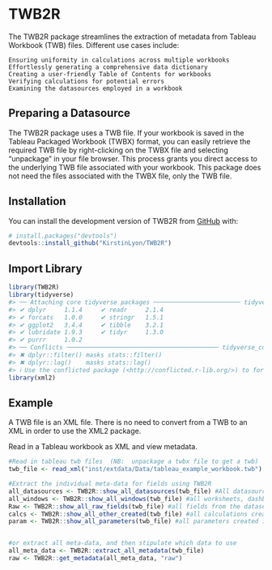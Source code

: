 
<!-- README.md is generated from README.Rmd. Please edit that file -->

# TWB2R

<!-- badges: start -->
<!-- badges: end -->

The TWB2R package streamlines the extraction of metadata from Tableau
Workbook (TWB) files. Different use cases include:

    Ensuring uniformity in calculations across multiple workbooks
    Effortlessly generating a comprehensive data dictionary
    Creating a user-friendly Table of Contents for workbooks
    Verifying calculations for potential errors
    Examining the datasources employed in a workbook

## Preparing a Datasource

The TWB2R package uses a TWB file. If your workbook is saved in the
Tableau Packaged Workbook (TWBX) format, you can easily retrieve the
required TWB file by right-clicking on the TWBX file and selecting
“unpackage” in your file browser. This process grants you direct access
to the underlying TWB file associated with your workbook. This package
does not need the files associated with the TWBX file, only the TWB
file.

## Installation

You can install the development version of TWB2R from
[GitHub](https://github.com/) with:

``` r
# install.packages("devtools")
devtools::install_github("KirstinLyon/TWB2R")
```

## Import Library

``` r
library(TWB2R)
library(tidyverse)
#> ── Attaching core tidyverse packages ──────────────────────── tidyverse 2.0.0 ──
#> ✔ dplyr     1.1.4     ✔ readr     2.1.4
#> ✔ forcats   1.0.0     ✔ stringr   1.5.1
#> ✔ ggplot2   3.4.4     ✔ tibble    3.2.1
#> ✔ lubridate 1.9.3     ✔ tidyr     1.3.0
#> ✔ purrr     1.0.2     
#> ── Conflicts ────────────────────────────────────────── tidyverse_conflicts() ──
#> ✖ dplyr::filter() masks stats::filter()
#> ✖ dplyr::lag()    masks stats::lag()
#> ℹ Use the conflicted package (<http://conflicted.r-lib.org/>) to force all conflicts to become errors
library(xml2)
```

## Example

A TWB file is an XML file. There is no need to convert from a TWB to an
XML in order to use the XML2 package.

Read in a Tableau workbook as XML and view metadata.

``` r
#Read in tableau twb files  (NB:  unpackage a twbx file to get a twb)
twb_file <- read_xml("inst/extdata/Data/tableau_example_workbook.twb")

#Extract the individual meta-data for fields using TWB2R
all_datasources <- TWB2R::show_all_datasources(twb_file) #All datasources connected to the workbook
all_windows <- TWB2R::show_all_windows(twb_file) #all worksheets, dashboards and storyboards in the workbook
Raw <- TWB2R::show_all_raw_fields(twb_file) #all fields from the datasets
calcs <- TWB2R::show_all_other_created(twb_file) #all calculations created in the workbook
param <- TWB2R::show_all_parameters(twb_file) #all parameters created in the workbook


#or extract all meta-data, and then stipulate which data to use
all_meta_data <- TWB2R::extract_all_metadata(twb_file)
raw <- TWB2R::get_metadata(all_meta_data, "raw")
```
